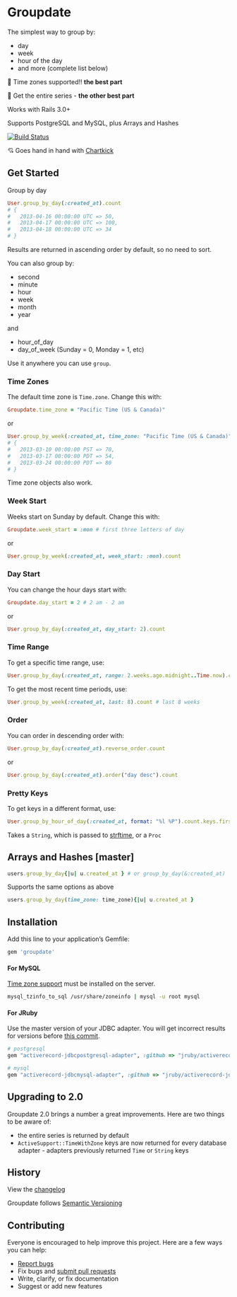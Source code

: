 # Groupdate

The simplest way to group by:

- day
- week
- hour of the day
- and more (complete list below)

:tada: Time zones supported!! **the best part**

:cake: Get the entire series - **the other best part**

Works with Rails 3.0+

Supports PostgreSQL and MySQL, plus Arrays and Hashes

[![Build Status](https://travis-ci.org/ankane/groupdate.png)](https://travis-ci.org/ankane/groupdate)

:cupid: Goes hand in hand with [Chartkick](http://ankane.github.io/chartkick/)

## Get Started

Group by day

```ruby
User.group_by_day(:created_at).count
# {
#   2013-04-16 00:00:00 UTC => 50,
#   2013-04-17 00:00:00 UTC => 100,
#   2013-04-18 00:00:00 UTC => 34
# }
```

Results are returned in ascending order by default, so no need to sort.

You can also group by:

- second
- minute
- hour
- week
- month
- year

and

- hour_of_day
- day_of_week (Sunday = 0, Monday = 1, etc)

Use it anywhere you can use `group`.

### Time Zones

The default time zone is `Time.zone`.  Change this with:

```ruby
Groupdate.time_zone = "Pacific Time (US & Canada)"
```

or

```ruby
User.group_by_week(:created_at, time_zone: "Pacific Time (US & Canada)").count
# {
#   2013-03-10 00:00:00 PST => 70,
#   2013-03-17 00:00:00 PDT => 54,
#   2013-03-24 00:00:00 PDT => 80
# }
```

Time zone objects also work.

### Week Start

Weeks start on Sunday by default. Change this with:

```ruby
Groupdate.week_start = :mon # first three letters of day
```

or

```ruby
User.group_by_week(:created_at, week_start: :mon).count
```

### Day Start

You can change the hour days start with:

```ruby
Groupdate.day_start = 2 # 2 am - 2 am
```

or

```ruby
User.group_by_day(:created_at, day_start: 2).count
```

### Time Range

To get a specific time range, use:

```ruby
User.group_by_day(:created_at, range: 2.weeks.ago.midnight..Time.now).count
```

To get the most recent time periods, use:

```ruby
User.group_by_week(:created_at, last: 8).count # last 8 weeks
```

### Order

You can order in descending order with:

```ruby
User.group_by_day(:created_at).reverse_order.count
```

or

```ruby
User.group_by_day(:created_at).order("day desc").count
```

### Pretty Keys

To get keys in a different format, use:

```ruby
User.group_by_hour_of_day(:created_at, format: "%l %P").count.keys.first # 12 am
```

Takes a `String`, which is passed to [strftime](http://strfti.me/), or a `Proc`

## Arrays and Hashes [master]

```ruby
users.group_by_day{|u| u.created_at } # or group_by_day(&:created_at)
```

Supports the same options as above

```ruby
users.group_by_day(time_zone: time_zone){|u| u.created_at }
```

## Installation

Add this line to your application’s Gemfile:

```ruby
gem 'groupdate'
```

#### For MySQL

[Time zone support](http://dev.mysql.com/doc/refman/5.6/en/time-zone-support.html) must be installed on the server.

```sh
mysql_tzinfo_to_sql /usr/share/zoneinfo | mysql -u root mysql
```

#### For JRuby

Use the master version of your JDBC adapter.  You will get incorrect results for versions before [this commit](https://github.com/jruby/activerecord-jdbc-adapter/commit/c1cdb7cec8d3f06fc54995e8d872d830bd0a4d91).

```ruby
# postgresql
gem "activerecord-jdbcpostgresql-adapter", :github => "jruby/activerecord-jdbc-adapter"

# mysql
gem "activerecord-jdbcmysql-adapter", :github => "jruby/activerecord-jdbc-adapter"
```

## Upgrading to 2.0

Groupdate 2.0 brings a number a great improvements.  Here are two things to be aware of:

- the entire series is returned by default
- `ActiveSupport::TimeWithZone` keys are now returned for every database adapter - adapters previously returned `Time` or `String` keys

## History

View the [changelog](https://github.com/ankane/groupdate/blob/master/CHANGELOG.md)

Groupdate follows [Semantic Versioning](http://semver.org/)

## Contributing

Everyone is encouraged to help improve this project. Here are a few ways you can help:

- [Report bugs](https://github.com/ankane/groupdate/issues)
- Fix bugs and [submit pull requests](https://github.com/ankane/groupdate/pulls)
- Write, clarify, or fix documentation
- Suggest or add new features
